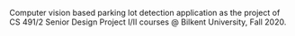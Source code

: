 Computer vision based parking lot detection application as the project of CS 491/2 Senior Design Project I/II courses @ Bilkent University, Fall 2020.
